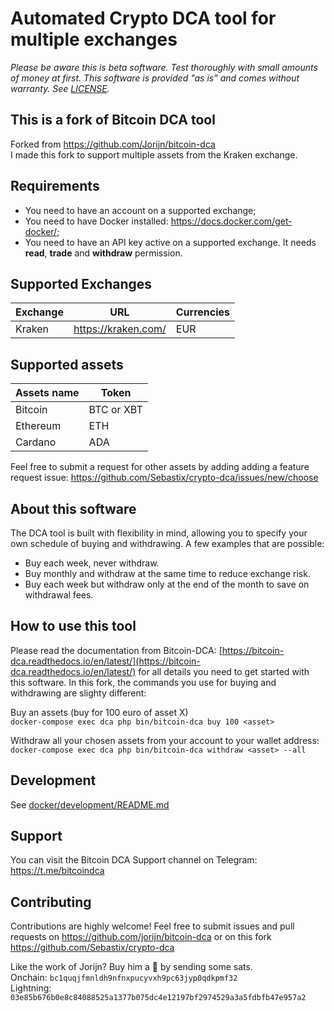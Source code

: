 # Automated Crypto DCA tool for multiple exchanges

_Please be aware this is beta software. Test thoroughly with small amounts of money at first. This software is provided "as is" and comes without warranty. See [LICENSE](LICENSE)._

## This is a fork of Bitcoin DCA tool
Forked from https://github.com/Jorijn/bitcoin-dca  
I made this fork to support multiple assets from the Kraken exchange.

## Requirements
* You need to have an account on a supported exchange;
* You need to have Docker installed: https://docs.docker.com/get-docker/;
* You need to have an API key active on a supported exchange. It needs **read**, **trade** and **withdraw** permission.

## Supported Exchanges
| Exchange | URL | Currencies |
|------|------|------|
| Kraken | https://kraken.com/ | EUR |

## Supported assets
| Assets name | Token
|------|------|
|Bitcoin|BTC or XBT|
|Ethereum|ETH|
|Cardano|ADA|
Feel free to submit a request for other assets by adding adding a feature request issue: https://github.com/Sebastix/crypto-dca/issues/new/choose

## About this software
The DCA tool is built with flexibility in mind, allowing you to specify your own schedule of buying and withdrawing. A few examples that are possible:

* Buy each week, never withdraw.
* Buy monthly and withdraw at the same time to reduce exchange risk.
* Buy each week but withdraw only at the end of the month to save on withdrawal fees.

## How to use this tool
Please read the documentation from Bitcoin-DCA: [https://bitcoin-dca.readthedocs.io/en/latest/](https://bitcoin-dca.readthedocs.io/en/latest/) for all details you need to get started with this software.
In this fork, the commands you use for buying and withdrawing are slighty different:

Buy an assets (buy for 100 euro of asset X)   
`docker-compose exec dca php bin/bitcoin-dca buy 100 <asset>`

Withdraw all your chosen assets from your account to your wallet address:  
`docker-compose exec dca php bin/bitcoin-dca withdraw <asset> --all`

## Development
See [docker/development/README.md](docker/development/README.md)

## Support
You can visit the Bitcoin DCA Support channel on Telegram: https://t.me/bitcoindca

## Contributing
Contributions are highly welcome! Feel free to submit issues and pull requests on https://github.com/jorijn/bitcoin-dca or on this fork https://github.com/Sebastix/crypto-dca

Like the work of Jorijn? Buy him a 🍺 by sending some sats.  
Onchain: `bc1quqjfmnldh9nfnxpucyvxh9pc63jyp0qdkpmf32`  
Lightning: `03e85b676b0e8c84088525a1377b075dc4e12197bf2974529a3a5fdbfb47e957a2`
